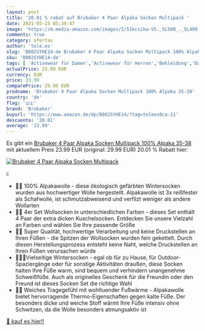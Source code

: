 ```yaml
---
layout: post
title: '20.01 % rabat auf Brubaker 4 Paar Alpaka Socken Multipack '
date: 2021-05-15 05:34:47
image: 'https://m.media-amazon.com/images/I/51kcsikw-VS._SL500_._SL400_.jpg'
comments: true
category: ofertas
author: 'tole.es'
slug: 'B002SYHE14-de Brubaker 4 Paar Alpaka Socken Multipack 100% Alpaka 35-38'
sku: 'B002SYHE14-de'
tags: [ 'Activewear für Damen','Activewear für Herren','Bekleidung','Damenbekleidung','Herrenbekleidung','Herrensocken','Herrensocken & -strümpfe','Neue Socken für Herren','brubaker', ]
actualPrice: 23.99 EUR
currency: EUR
price: 23.99
comparePrice: 29.99 EUR
prodname: 'Brubaker 4 Paar Alpaka Socken Multipack 100% Alpaka 35-38'
country: 'de'
flag: '🇩🇪'
brand: 'Brubaker'
buyurl: 'https://www.amazon.de/dp/B002SYHE14/?tag=tolees0ca-21'
descuento: '20.01'
average: '23.99'
---
```


Es gibt ein [Brubaker 4 Paar Alpaka Socken Multipack 100% Alpaka 35-38](https://www.amazon.de/dp/B002SYHE14/?tag=tolees0ca-21) mit aktuellem Preis 23.99 EUR (original: 29.99 EUR) 20.01 % Rabatt hier:

[![Brubaker 4 Paar Alpaka Socken Multipack ](https://m.media-amazon.com/images/I/51kcsikw-VS._SL500_._SL400_.jpg)](https://www.amazon.de/dp/B002SYHE14/?tag=tolees0ca-21)

ℹ️:

- 🦙🧦 100% Alpakawolle - diese ökologisch gefärbten Wintersocken wurden aus hochwertiger Wolle hergestellt. Alpakawolle ist 3x reißfester als Schafwolle, ist schmutzabweisend und verfilzt weniger als andere Wollarten
- 🎨🧦 4er Set Wollsocken in unterschiedlichen Farben - dieses Set enthält 4 Paar der extra dicken Kuschelsocken. Entdecken Sie unsere Vielzahl an Farben und wählen Sie Ihre passende Größe
- 🦙🧶 Super Qualität, hochwertige Verarbeitung und keine Druckstellen an Ihren Füßen - die Spitzen der Wollsocken wurden fein gekettelt. Durch diesen Herstellungsprozess entsteht keine Naht, welche Druckstellen an Ihren Füßen verursachen würde
- 🎁🚶‍♀‍Vielseitige Wintersocken - egal ob für zu Hause, für Outdoor-Spaziergänge oder für sonstige Aktivitäten draußen, diese Socken halten Ihre Füße warm, sind bequem und verhindern unangenehme Schweißfüße. Auch als originelles Geschenk für die Freundin oder den Freund ist dieses Socken Set die richtige Wahl
- 🦙🧶 Weiches Tragegefühl mit wohltuender Fußwärme - Alpakawolle bietet hervorragende Thermo-Eigenschaften gegen kalte Füße. Der besonders dicke und weiche Stoff wärmt Ihre Füße intensiv ohne Schwitzen, da die Wolle besonders atmungsaktiv ist

[🛒 kauf es hier!!](https://www.amazon.de/dp/B002SYHE14/?tag=tolees0ca-21)
